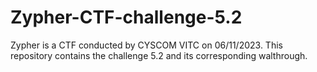 # Zypher-CTF-challenge-5.2
Zypher is a CTF conducted by CYSCOM VITC on 06/11/2023. This repository contains the challenge 5.2 and its corresponding walthrough.
